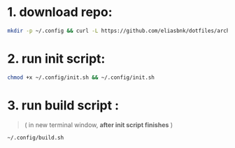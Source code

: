 # 1. download repo:
```bash
mkdir -p ~/.config && curl -L https://github.com/eliasbnk/dotfiles/archive/refs/heads/main.zip | bsdtar -xvf- -C ~/.config --strip-components=1
```

# 2. run init script:
```bash
chmod +x ~/.config/init.sh && ~/.config/init.sh
```

# 3. run build script :
> ( in new terminal window, **after init script finishes** )
```bash
~/.config/build.sh
```
